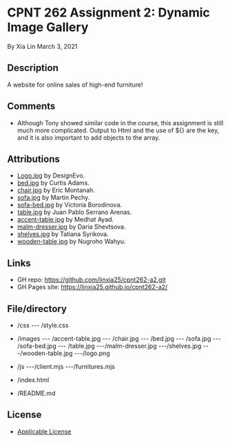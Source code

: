 ﻿# CPNT 262 Assignment 2: Dynamic Image Gallery
By Xia Lin March 3, 2021

## Description
A website for online sales of high-end furniture!

## Comments
- Although Tony showed similar code in the course, this assignment is still much more complicated. Output to Html and the use of ${} are the key, and it is also important to add objects to the array.

## Attributions
- [Logo.jpg](https://www.designevo.com/ "Logo") by DesignEvo.
- [bed.jpg](https://www.pexels.com/photo/brown-wooden-bed-inside-bedroom-3773575/ "bed") by Curtis Adams.
- [chair.jpg](https://www.pexels.com/photo/two-assorted-color-padded-chairs-near-side-table-1350789/ "chair") by Eric Montanah.
- [sofa.jpg](https://www.pexels.com/photo/2-seat-orange-leather-sofa-beside-wall-1866149/ "sofa") by Martin Pechy.
- [sofa-bed.jpg](https://www.pexels.com/photo/empty-bedroom-set-1648768/ "sofa-bed") by Victoria Borodinova.
- [table.jpg](https://www.pexels.com/photo/glass-bottle-filled-with-black-straw-on-brown-wooden-table-890669/ "table") by Juan Pablo Serrano Arenas.
- [accent-table.jpg](https://www.pexels.com/photo/white-and-black-desk-beside-bed-and-window-439227/"accent-table.jpg") by Medhat Ayad.
- [malm-dresser.jpg](https://www.pexels.com/photo/photo-of-brown-wooden-3-drawer-malm-dresser-with-black-plastic-case-879821/) by Daria Shevtsova.
- [shelves.jpg](https://www.pexels.com/photo/interior-of-children-bedroom-with-wooden-furniture-and-toys-and-globe-placed-on-shelves-in-room-3932930/) by Tatiana Syrikova.
- [wooden-table,jpg](https://www.pexels.com/photo/brown-wooden-table-with-chair-3097112/) by Nugroho Wahyu.

## Links
- GH repo: https://github.com/linxia25/cpnt262-a2.git
- GH Pages site: https://linxia25.github.io/cpnt262-a2/

## File/directory
- /css
--- /style.css

- /images
--- /accent-table.jpg
--- /chair.jpg
--- /bed.jpg
--- /sofa.jpg
--- /sofa-bed.jpg
--- /table.jpg
---/malm-dresser.jpg
---/shelves.jpg
---/wooden-table.jpg
---/logo.png

- /js
---/client.mjs
---/furnitures.mjs

- /index.html

- /README.md

## License
- [Applicable License](https://creativecommons.org/licenses/by/4.0/legalcode "Applicable License")
